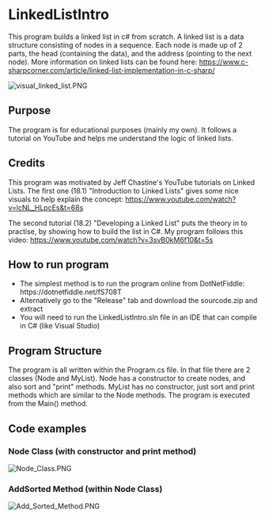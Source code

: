 # LinkedListIntro

This program builds a linked list in c# from scratch. A linked list is a data 
structure consisting of nodes in a sequence. Each node is made up of 2 parts, the head (containing the data), and the address (pointing to the next node). More information on linked lists can be found here:
https://www.c-sharpcorner.com/article/linked-list-implementation-in-c-sharp/

![visual_linked_list.PNG](https://gamblepants.github.io/img/visual_linked_list.PNG)

## Purpose

The program is for educational purposes (mainly my own). It follows a tutorial on YouTube and helps me understand the logic of linked lists.

## Credits

This program was motivated by Jeff Chastine's YouTube tutorials on Linked Lists. The first one (18.1) "Introduction to Linked Lists" gives some nice visuals to help explain the concept:
https://www.youtube.com/watch?v=lcNL_HLpcEs&t=68s

The second tutorial (18.2) "Developing a Linked List" puts the theory in to practise, by showing how to build the list in C#. My program follows this video:
https://www.youtube.com/watch?v=3svB0kM6f10&t=5s

## How to run program

<ul>
  <li>The simplest method is to run the program online from DotNetFiddle: https://dotnetfiddle.net/fS708T</li>
  <li>Alternatively go to the "Release" tab and download the sourcode.zip and extract</li>
  <li>You will need to run the LinkedListIntro.sln file in an IDE that can compile in C# (like Visual Studio)</li>
</ul>

## Program Structure

The program is all written within the Program.cs file. In that file there are 2 classes (Node and MyList). Node has a constructor to create nodes, and also sort and "print" methods. MyList has no constructor, just sort and print methods which are similar to the Node methods. The program is executed from the Main() method.

## Code examples

### Node Class (with constructor and print method)

![Node_Class.PNG](https://gamblepants.github.io/img/Node_Class.PNG)

### AddSorted Method (within Node Class)

![Add_Sorted_Method.PNG](https://gamblepants.github.io/img/Add_Sorted_Method.PNG)
